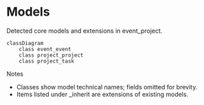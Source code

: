 # Models

Detected core models and extensions in event_project.

```mermaid
classDiagram
    class event_event
    class project_project
    class project_task
```

Notes
- Classes show model technical names; fields omitted for brevity.
- Items listed under _inherit are extensions of existing models.
